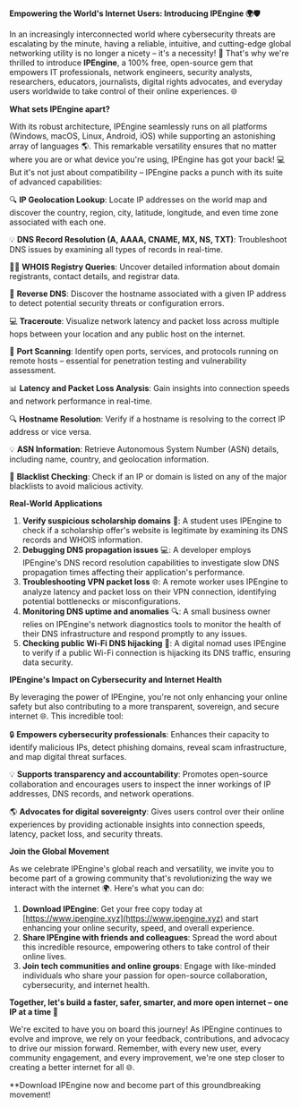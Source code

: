**Empowering the World's Internet Users: Introducing IPEngine 🌍🛡️**

In an increasingly interconnected world where cybersecurity threats are escalating by the minute, having a reliable, intuitive, and cutting-edge global networking utility is no longer a nicety – it's a necessity! 🔐 That's why we're thrilled to introduce **IPEngine**, a 100% free, open-source gem that empowers IT professionals, network engineers, security analysts, researchers, educators, journalists, digital rights advocates, and everyday users worldwide to take control of their online experiences. 🌐

**What sets IPEngine apart?**

With its robust architecture, IPEngine seamlessly runs on all platforms (Windows, macOS, Linux, Android, iOS) while supporting an astonishing array of languages 🌎. This remarkable versatility ensures that no matter where you are or what device you're using, IPEngine has got your back! 💻 But it's not just about compatibility – IPEngine packs a punch with its suite of advanced capabilities:

🔍 **IP Geolocation Lookup**: Locate IP addresses on the world map and discover the country, region, city, latitude, longitude, and even time zone associated with each one.

💡 **DNS Record Resolution (A, AAAA, CNAME, MX, NS, TXT)**: Troubleshoot DNS issues by examining all types of records in real-time.

🕵️‍♂️ **WHOIS Registry Queries**: Uncover detailed information about domain registrants, contact details, and registrar data.

🔄 **Reverse DNS**: Discover the hostname associated with a given IP address to detect potential security threats or configuration errors.

💻 **Traceroute**: Visualize network latency and packet loss across multiple hops between your location and any public host on the internet.

🚀 **Port Scanning**: Identify open ports, services, and protocols running on remote hosts – essential for penetration testing and vulnerability assessment.

📊 **Latency and Packet Loss Analysis**: Gain insights into connection speeds and network performance in real-time.

🔍 **Hostname Resolution**: Verify if a hostname is resolving to the correct IP address or vice versa.

💡 **ASN Information**: Retrieve Autonomous System Number (ASN) details, including name, country, and geolocation information.

🚫 **Blacklist Checking**: Check if an IP or domain is listed on any of the major blacklists to avoid malicious activity.

**Real-World Applications**

1.  **Verify suspicious scholarship domains** 📝: A student uses IPEngine to check if a scholarship offer's website is legitimate by examining its DNS records and WHOIS information.
2.  **Debugging DNS propagation issues** 💻: A developer employs IPEngine's DNS record resolution capabilities to investigate slow DNS propagation times affecting their application's performance.
3.  **Troubleshooting VPN packet loss** 🌐: A remote worker uses IPEngine to analyze latency and packet loss on their VPN connection, identifying potential bottlenecks or misconfigurations.
4.  **Monitoring DNS uptime and anomalies** 🔍: A small business owner relies on IPEngine's network diagnostics tools to monitor the health of their DNS infrastructure and respond promptly to any issues.
5.  **Checking public Wi-Fi DNS hijacking** 🚀: A digital nomad uses IPEngine to verify if a public Wi-Fi connection is hijacking its DNS traffic, ensuring data security.

**IPEngine's Impact on Cybersecurity and Internet Health**

By leveraging the power of IPEngine, you're not only enhancing your online safety but also contributing to a more transparent, sovereign, and secure internet 🌐. This incredible tool:

🔒 **Empowers cybersecurity professionals**: Enhances their capacity to identify malicious IPs, detect phishing domains, reveal scam infrastructure, and map digital threat surfaces.

💡 **Supports transparency and accountability**: Promotes open-source collaboration and encourages users to inspect the inner workings of IP addresses, DNS records, and network operations.

🌎 **Advocates for digital sovereignty**: Gives users control over their online experiences by providing actionable insights into connection speeds, latency, packet loss, and security threats.

**Join the Global Movement**

As we celebrate IPEngine's global reach and versatility, we invite you to become part of a growing community that's revolutionizing the way we interact with the internet 🌍. Here's what you can do:

1.  **Download IPEngine**: Get your free copy today at [https://www.ipengine.xyz](https://www.ipengine.xyz) and start enhancing your online security, speed, and overall experience.
2.  **Share IPEngine with friends and colleagues**: Spread the word about this incredible resource, empowering others to take control of their online lives.
3.  **Join tech communities and online groups**: Engage with like-minded individuals who share your passion for open-source collaboration, cybersecurity, and internet health.

**Together, let's build a faster, safer, smarter, and more open internet – one IP at a time 🚀**

We're excited to have you on board this journey! As IPEngine continues to evolve and improve, we rely on your feedback, contributions, and advocacy to drive our mission forward. Remember, with every new user, every community engagement, and every improvement, we're one step closer to creating a better internet for all 🌐.

**Download IPEngine now and become part of this groundbreaking movement!